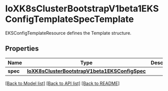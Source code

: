 # IoXK8sClusterBootstrapV1beta1EKSConfigTemplateSpecTemplate

EKSConfigTemplateResource defines the Template structure.
## Properties
Name | Type | Description | Notes
------------ | ------------- | ------------- | -------------
**spec** | [**IoXK8sClusterBootstrapV1beta1EKSConfigSpec**](IoXK8sClusterBootstrapV1beta1EKSConfigSpec.md) |  | [optional] 

[[Back to Model list]](../README.md#documentation-for-models) [[Back to API list]](../README.md#documentation-for-api-endpoints) [[Back to README]](../README.md)


